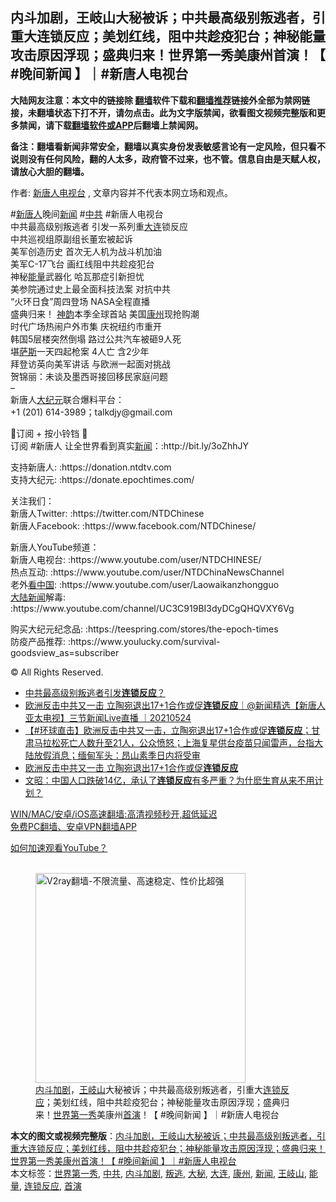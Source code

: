  <h2>内斗加剧，王岐山大秘被诉；中共最高级别叛逃者，引重大连锁反应；美划红线，阻中共趁疫犯台；神秘能量攻击原因浮现；盛典归来！世界第一秀美康州首演！【 #晚间新闻 】｜#新唐人电视台</h2> <p class="notice"><b>大陆网友注意：本文中的链接除 <a href="https://github.com/bannedbook/fanqiang" >翻墙</a>软件下载和<a href="https://github.com/killgcd/justmysocks/blob/master/README.md">翻墙推荐</a>链接外全部为禁网链接，未翻墙状态下打不开，请勿点击。此为文字版禁闻，欲看图文视频完整版和更多禁闻，请下载<a href="https://github.com/bannedbook/fanqiang">翻墙软件或APP</a>后翻墙上禁闻网。</p><p>备注：翻墙看新闻非常安全，翻墙以真实身份发表敏感言论有一定风险，但只看不说则没有任何风险，翻的人太多，政府管不过来，也不管。信息自由是天赋人权，请放心大胆的翻墙。</b></p>  <div class="entry"> <p>作者: <span class='wp_keywordlink_affiliate'><a href="https://www.ntdtv.com/" title="新唐人电视台" target="_blank">新唐人电视台</a></span> , 文章内容并不代表本网立场和观点。</p> <figure></figure> <p>#<span class='wp_keywordlink_affiliate'><a href="https://www.ntdtv.com/" title="新唐人">新唐人</a></span>晚间<span class='wp_keywordlink_affiliate'><a href="https://www.bannedbook.org/" title="新闻">新闻</a></span> #<a href="https://www.bannedbook.org/bnews/tag/%e4%b8%ad%e5%85%b1/" class="st_tag internal_tag" rel="tag" title="标签 中共 下的日志">中共</a> #新唐人电视台<br /> 中共最高级别叛逃者 引发一系列重<a href="https://www.bannedbook.org/bnews/tag/%e5%a4%a7%e8%bf%9e/" class="st_tag internal_tag" rel="tag" title="标签 大连 下的日志">大连</a>锁反应<br /> 中共巡视组原副组长董宏被起诉<br /> 美军创造历史 首次无人机为战斗机加油<br /> 美军C-17飞台 画红线阻中共趁疫犯台<br /> 神秘<a href="https://www.bannedbook.org/bnews/tag/%E8%83%BD%E9%87%8F/" class="st_tag internal_tag" rel="tag" title="标签 能量 下的日志">能量</a>武器化 哈瓦那症引新担忧<br /> 美参院通过史上最全面科技法案 对抗中共<br /> “火环日食”周四登场 NASA全程直播<br /> 盛典归来！ <span class='wp_keywordlink_affiliate'><a href="https://zh-cn.shenyunperformingarts.org/" title="神韵" target="_blank">神韵</a></span>本季全球首站 美国<a href="https://www.bannedbook.org/bnews/tag/%E5%BA%B7%E5%B7%9E/" class="st_tag internal_tag" rel="tag" title="标签 康州 下的日志">康州</a>现抢购潮<br /> 时代广场热闹户外市集 庆祝纽约市重开<br /> 韩国5层楼突然倒塌 路过公共汽车被砸9人死<br /> 堪<span class='wp_keywordlink'><a href="https://www.bannedbook.org/forum5/topic42.html" title="萨斯、诚信与自救" target="_blank">萨斯</a></span>一天四起枪案 4人亡 含2少年<br /> 拜登访英向美军讲话 与欧洲一起面对挑战<br /> 贺锦丽：未谈及墨西哥接回移民家庭问题<br /> &#8211;<br /> 新唐人<span class='wp_keywordlink_affiliate'><a href="http://www.epochtimes.com/" title="大纪元" target="_blank">大纪元</a></span>联合爆料平台：<br /> +1 (201) 614-3989；talkdjy@gmail.com</p>  <p>🙏订阅 + 按小铃铛 🔔<br /> 订阅 #新唐人 让全世界看到真实<a href="https://www.bannedbook.org/bnews/tag/%E6%96%B0%E9%97%BB/" class="st_tag internal_tag" rel="tag" title="标签 新闻 下的日志">新闻</a>：:http://bit.ly/3oZhhJY</p> <p>支持新唐人:  :https://donation.ntdtv.com<br /> 支持大纪元: :https://donate.epochtimes.com/</p>  <p>关注我们：<br /> 新唐人Twitter: :https://twitter.com/NTDChinese<br /> 新唐人Facebook: :https://www.facebook.com/NTDChinese/</p> <p>新唐人YouTube频道：<br /> 新唐人电视台: :https://www.youtube.com/user/NTDCHINESE/<br /> 热点互动: :https://www.youtube.com/user/NTDChinaNewsChannel<br /> 老外<span class='wp_keywordlink_affiliate'><a href="https://www.secretchina.com/" title="看中国" target="_blank">看中国</a></span>: :https://www.youtube.com/user/Laowaikanzhongguo<br /> <span class='wp_keywordlink_affiliate'><a href="https://www.bannedbook.org/" title="大陆新闻" target="_blank">大陆新闻</a></span>解毒: :https://www.youtube.com/channel/UC3C919BI3dyDCgQHQVXY6Vg</p>  <p>购买大纪元纪念品: :https://teespring.com/stores/the-epoch-times<br /> 防疫产品推荐: :https://www.youlucky.com/survival-goodsview_as=subscriber</p> <p>© All Rights Reserved.</p>  <ul class='op-related-articles' title='相关阅读'> <li><a href='https://www.bannedbook.org/bnews/ssgc/20210609/1563481.html' target='_blank'>中共最高级别叛逃者引发<b>连锁反应</b>？</a></li> <li><a href='https://www.bannedbook.org/bnews/bannedvideo/20210524/1552693.html' target='_blank'>欧洲反击中共又一击 立陶宛退出17+1合作或促<b>连锁反应</b>｜@新闻精选【新唐人亚太电视】三节新闻Live直播 ｜20210524</a></li> <li><a href='https://www.bannedbook.org/bnews/bannedvideo/20210524/1552623.html' target='_blank'>【#环球直击】欧洲反击中共又一击，立陶宛退出17+1合作或促<b>连锁反应</b>；甘肃马拉松死亡人数升至21人，公众愤怒；上海复星供台疫苗只闻雷声，台指大陆放假消息；缅甸军头：昂山素季日内将受审</a></li> <li><a href='https://www.bannedbook.org/bnews/bannedvideo/20210524/1552558.html' target='_blank'>欧洲反击中共又一击 立陶宛退出17+1合作或促<b>连锁反应</b></a></li> <li><a href='https://www.bannedbook.org/bnews/cbnews/20210501/1537327.html' target='_blank'>文昭：中国人口跌破14亿，承认了<b>连锁反应</b>有多严重？为什麽生育从来不用计划？</a></li> </ul> <p class="texttj"> <a href="https://github.com/bannedbook/fanqiang/wiki/V2ray%E6%9C%BA%E5%9C%BA" target="_blank">WIN/MAC/安卓/iOS高速翻墙:高清视频秒开,超低延迟</a><br/> <a href="https://github.com/bannedbook/fanqiang/wiki/%E7%A6%81%E9%97%BB%E7%BD%91%E5%AE%89%E5%8D%93%E7%BF%BB%E5%A2%99%E6%96%B0%E9%97%BBAPP" target="_blank">免费PC翻墙、安卓VPN翻墙APP</a></p><p><a href='https://www.bannedbook.org/bnews/topimagenews/20180409/925596.html' target='_blank'>如何加速观看YouTube？ </a></p> <figure class='op-interactive'><br/><a href="https://github.com/bannedbook/fanqiang/wiki/V2ray%E6%9C%BA%E5%9C%BA"><img src="https://raw.githubusercontent.com/bannedbook/fanqiang/master/v2ss/images/v2free.jpg" width="336" alt="V2ray翻墙-不限流量、高速稳定、性价比超强"></a><br/><figcaption><a href="https://www.bannedbook.org/bnews/tag/%E5%86%85%E6%96%97%E5%8A%A0%E5%89%A7/" class="st_tag internal_tag" rel="tag" title="标签 内斗加剧 下的日志">内斗加剧</a>，<a href="https://www.bannedbook.org/bnews/tag/%e7%8e%8b%e5%b2%90%e5%b1%b1/" class="st_tag internal_tag" rel="tag" title="标签 王岐山 下的日志">王岐山</a>大秘被诉；中共最高级别叛逃者，引重大<a href="https://www.bannedbook.org/bnews/tag/%E8%BF%9E%E9%94%81%E5%8F%8D%E5%BA%94/" class="st_tag internal_tag" rel="tag" title="标签 连锁反应 下的日志">连锁反应</a>；美划红线，阻中共趁疫犯台；神秘能量攻击原因浮现；盛典归来！<a href="https://www.bannedbook.org/bnews/tag/%e4%b8%96%e7%95%8c%e7%ac%ac%e4%b8%80%e7%a7%80/" class="st_tag internal_tag" rel="tag" title="标签 世界第一秀 下的日志">世界第一秀</a>美康州<a href="https://www.bannedbook.org/bnews/tag/%E9%A6%96%E6%BC%94/" class="st_tag internal_tag" rel="tag" title="标签 首演 下的日志">首演</a>！【 #晚间新闻 】｜#新唐人电视台</figcaption></figure> </p><a name='sharetosocial'></a>       <div><b>本文的图文或视频完整版</b>：<a href='https://www.bannedbook.org/bnews/bannedvideo/20210610/1563814.html'>内斗加剧，王岐山大秘被诉；中共最高级别叛逃者，引重大连锁反应；美划红线，阻中共趁疫犯台；神秘能量攻击原因浮现；盛典归来！世界第一秀美康州首演！【 #晚间新闻 】｜#新唐人电视台</a></div>  </div><!--END ENTRY--> <div class="postfooter"> <div>本文标签：<a href="https://www.bannedbook.org/bnews/tag/%e4%b8%96%e7%95%8c%e7%ac%ac%e4%b8%80%e7%a7%80/" rel="tag">世界第一秀</a>, <a href="https://www.bannedbook.org/bnews/tag/%e4%b8%ad%e5%85%b1/" rel="tag">中共</a>, <a href="https://www.bannedbook.org/bnews/tag/%E5%86%85%E6%96%97%E5%8A%A0%E5%89%A7/" rel="tag">内斗加剧</a>, <a href="https://www.bannedbook.org/bnews/tag/%E5%8F%9B%E9%80%83/" rel="tag">叛逃</a>, <a href="https://www.bannedbook.org/bnews/tag/%E5%A4%A7%E7%A7%98/" rel="tag">大秘</a>, <a href="https://www.bannedbook.org/bnews/tag/%e5%a4%a7%e8%bf%9e/" rel="tag">大连</a>, <a href="https://www.bannedbook.org/bnews/tag/%E5%BA%B7%E5%B7%9E/" rel="tag">康州</a>, <a href="https://www.bannedbook.org/bnews/tag/%E6%96%B0%E9%97%BB/" rel="tag">新闻</a>, <a href="https://www.bannedbook.org/bnews/tag/%e7%8e%8b%e5%b2%90%e5%b1%b1/" rel="tag">王岐山</a>, <a href="https://www.bannedbook.org/bnews/tag/%E8%83%BD%E9%87%8F/" rel="tag">能量</a>, <a href="https://www.bannedbook.org/bnews/tag/%E8%BF%9E%E9%94%81%E5%8F%8D%E5%BA%94/" rel="tag">连锁反应</a>, <a href="https://www.bannedbook.org/bnews/tag/%E9%A6%96%E6%BC%94/" rel="tag">首演</a></div>  </div><!--END POSTFOOTER--> 
